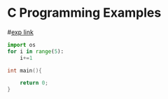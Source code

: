 # C Programming Examples

#[exp link](https://github.com/mmtaksuu/c_couse_notes)

``` python
import os
for i in range(5):
    i+=1


```

``` c
int main(){

    return 0;
}


```